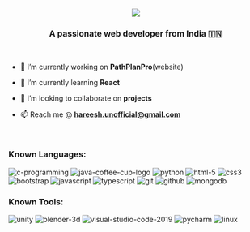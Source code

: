 <h1 align="center">
    <img src="https://readme-typing-svg.herokuapp.com/?font=Righteous&size=35&center=true&vCenter=true&width=500&height=70&duration=4000&lines=Hi+There!+👋;+I'm+Hareeshravi+!;" />
</h1>

<h3 align="center">A passionate web developer from India 🇮🇳 </h3>

<br/>

- 🔭 I’m currently working on **PathPlanPro**(website)

- 🌱 I’m currently learning **React**

- 👯 I’m looking to collaborate on **projects**

- 📫 Reach me @ **hareesh.unofficial@gmail.com**

  <br/>

### Known Languages:

![c-programming](https://img.icons8.com/fluency/48/c-programming.png)
![java-coffee-cup-logo](https://img.icons8.com/color/48/java-coffee-cup-logo--v1.png)
![python](https://img.icons8.com/color/48/python--v1.png)
![html-5](https://img.icons8.com/color/48/html-5--v1.png)
![css3](https://img.icons8.com/color/48/css3.png)
![bootstrap](https://img.icons8.com/fluency/48/bootstrap.png)
![javascript](https://img.icons8.com/color/48/javascript--v1.png)
![typescript](https://img.icons8.com/external-tal-revivo-shadow-tal-revivo/24/external-typescript-an-open-source-programming-language-developed-and-maintained-by-microsoft-logo-shadow-tal-revivo.png)
![git](https://img.icons8.com/color/48/git.png)
![github](https://img.icons8.com/fluency/48/github.png)
![mongodb](https://img.icons8.com/color/48/mongodb.png)

### Known Tools:

![unity](https://img.icons8.com/ios-filled/50/unity.png)
![blender-3d](https://img.icons8.com/color/48/blender-3d.png)
![visual-studio-code-2019](https://img.icons8.com/color/48/visual-studio-code-2019.png)
![pycharm](https://img.icons8.com/color/48/pycharm--v1.png)
![linux](https://img.icons8.com/external-those-icons-flat-those-icons/48/external-Linux-logos-and-brands-those-icons-flat-those-icons.png)
